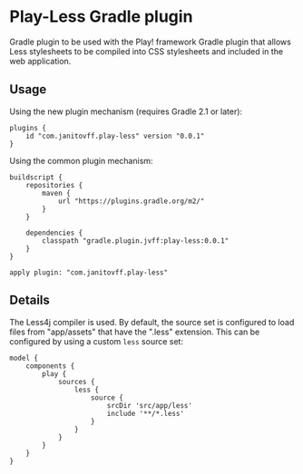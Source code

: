 # Play-Less Gradle plugin

Gradle plugin to be used with the Play! framework Gradle plugin that allows Less
stylesheets to be compiled into CSS stylesheets and included in the web
application.

## Usage

Using the new plugin mechanism (requires Gradle 2.1 or later):

    plugins {
        id "com.janitovff.play-less" version "0.0.1"
    }

Using the common plugin mechanism:

    buildscript {
        repositories {
            maven {
                url "https://plugins.gradle.org/m2/"
            }
        }

        dependencies {
            classpath "gradle.plugin.jvff:play-less:0.0.1"
        }
    }

    apply plugin: "com.janitovff.play-less"

## Details

The Less4j compiler is used. By default, the source set is configured to load
files from "app/assets" that have the ".less" extension. This can be configured
by using a custom `less` source set:

    model {
        components {
            play {
                sources {
                    less {
                        source {
                            srcDir 'src/app/less'
                            include '**/*.less'
                        }
                    }
                }
            }
        }
    }
